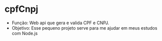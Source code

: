 # cpfCnpj
- Função: Web api que gera e valida CPF e CNPJ.
- Objetivo: Esse pequeno projeto serve para me ajudar em meus estudos com Node.js
